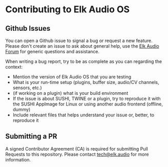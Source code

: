 # Contributing to Elk Audio OS

## Github Issues

You can open a Github issue to signal a bug or request a new feature. Please don't create an issue to ask about general help, use the [Elk Audio Forum](https://forum.elk.audio) for generic questions and assistance.

When writing a bug report, try to be as complete as you can regarding the context:
  * Mention the version of Elk Audio OS that you are testing
  * What is your run-time setup (plugins, buffer size, audio/CV channels, sensors, etc.)
  * (if working on a plugin) what is your build environment
  * If the issue is about SUSHI, TWINE or a plugin, try to reproduce it with the SUSHI AppImage for Linux or using another audio frontend (offline, dummy)
  * Include relevant files that helps understand your issue or, better, to reproduce it

## Submitting a PR

A signed Contributor Agreement (CA) is required for submitting Pull Requests to this repository. Please contact tech@elk.audio for more information.